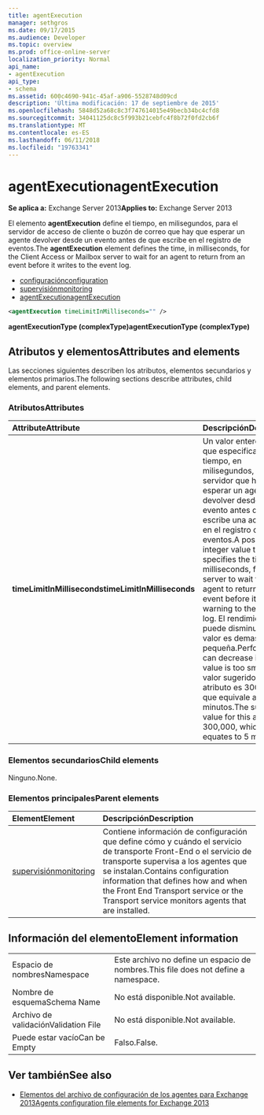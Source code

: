 ```yaml
---
title: agentExecution
manager: sethgros
ms.date: 09/17/2015
ms.audience: Developer
ms.topic: overview
ms.prod: office-online-server
localization_priority: Normal
api_name:
- agentExecution
api_type:
- schema
ms.assetid: 600c4690-941c-45af-a906-5528748d09cd
description: 'Última modificación: 17 de septiembre de 2015'
ms.openlocfilehash: 5848d52a68c8c3f747614015e49becb34bc4cfd8
ms.sourcegitcommit: 34041125dc8c5f993b21cebfc4f8b72f0fd2cb6f
ms.translationtype: MT
ms.contentlocale: es-ES
ms.lasthandoff: 06/11/2018
ms.locfileid: "19763341"
---
```

# <a name="agentexecution"></a><span data-ttu-id="2eccd-103">agentExecution</span><span class="sxs-lookup"><span data-stu-id="2eccd-103">agentExecution</span></span>
  
<span data-ttu-id="2eccd-104">**Se aplica a:** Exchange Server 2013</span><span class="sxs-lookup"><span data-stu-id="2eccd-104">**Applies to:** Exchange Server 2013</span></span> 
  
<span data-ttu-id="2eccd-105">El elemento **agentExecution** define el tiempo, en milisegundos, para el servidor de acceso de cliente o buzón de correo que hay que esperar un agente devolver desde un evento antes de que escribe en el registro de eventos.</span><span class="sxs-lookup"><span data-stu-id="2eccd-105">The **agentExecution** element defines the time, in milliseconds, for the Client Access or Mailbox server to wait for an agent to return from an event before it writes to the event log.</span></span> 
  
- [<span data-ttu-id="2eccd-106">configuración</span><span class="sxs-lookup"><span data-stu-id="2eccd-106">configuration</span></span>](configuration.md)  
- [<span data-ttu-id="2eccd-107">supervisión</span><span class="sxs-lookup"><span data-stu-id="2eccd-107">monitoring</span></span>](monitoring.md)
- [<span data-ttu-id="2eccd-108">agentExecution</span><span class="sxs-lookup"><span data-stu-id="2eccd-108">agentExecution</span></span>](agentexecution.md)
  
```XML
<agentExecution timeLimitInMilliseconds="" />
```

<span data-ttu-id="2eccd-109">**agentExecutionType (complexType)**</span><span class="sxs-lookup"><span data-stu-id="2eccd-109">**agentExecutionType (complexType)**</span></span>

## <a name="attributes-and-elements"></a><span data-ttu-id="2eccd-110">Atributos y elementos</span><span class="sxs-lookup"><span data-stu-id="2eccd-110">Attributes and elements</span></span>

<span data-ttu-id="2eccd-111">Las secciones siguientes describen los atributos, elementos secundarios y elementos primarios.</span><span class="sxs-lookup"><span data-stu-id="2eccd-111">The following sections describe attributes, child elements, and parent elements.</span></span>
  
### <a name="attributes"></a><span data-ttu-id="2eccd-112">Atributos</span><span class="sxs-lookup"><span data-stu-id="2eccd-112">Attributes</span></span>

|<span data-ttu-id="2eccd-113">**Attribute**</span><span class="sxs-lookup"><span data-stu-id="2eccd-113">**Attribute**</span></span>|<span data-ttu-id="2eccd-114">**Descripción**</span><span class="sxs-lookup"><span data-stu-id="2eccd-114">**Description**</span></span>|
|:-----|:-----|
|<span data-ttu-id="2eccd-115">**timeLimitInMilliseconds**</span><span class="sxs-lookup"><span data-stu-id="2eccd-115">**timeLimitInMilliseconds**</span></span> <br/> |<span data-ttu-id="2eccd-116">Un valor entero positivo que especifica el tiempo, en milisegundos, para el servidor que hay que esperar un agente devolver desde un evento antes de que escribe una advertencia en el registro de eventos.</span><span class="sxs-lookup"><span data-stu-id="2eccd-116">A positive integer value that specifies the time, in milliseconds, for the server to wait for an agent to return from an event before it writes a warning to the event log.</span></span> <span data-ttu-id="2eccd-117">El rendimiento puede disminuir si este valor es demasiado pequeña.</span><span class="sxs-lookup"><span data-stu-id="2eccd-117">Performance can decrease if this value is too small.</span></span> <span data-ttu-id="2eccd-118">El valor sugerido para este atributo es 300.000, que equivale a 5 minutos.</span><span class="sxs-lookup"><span data-stu-id="2eccd-118">The suggested value for this attribute is 300,000, which equates to 5 minutes.</span></span>  <br/> |
   
### <a name="child-elements"></a><span data-ttu-id="2eccd-119">Elementos secundarios</span><span class="sxs-lookup"><span data-stu-id="2eccd-119">Child elements</span></span>

<span data-ttu-id="2eccd-120">Ninguno.</span><span class="sxs-lookup"><span data-stu-id="2eccd-120">None.</span></span>
  
### <a name="parent-elements"></a><span data-ttu-id="2eccd-121">Elementos principales</span><span class="sxs-lookup"><span data-stu-id="2eccd-121">Parent elements</span></span>

|<span data-ttu-id="2eccd-122">**Element**</span><span class="sxs-lookup"><span data-stu-id="2eccd-122">**Element**</span></span>|<span data-ttu-id="2eccd-123">**Descripción**</span><span class="sxs-lookup"><span data-stu-id="2eccd-123">**Description**</span></span>|
|:-----|:-----|
|[<span data-ttu-id="2eccd-124">supervisión</span><span class="sxs-lookup"><span data-stu-id="2eccd-124">monitoring</span></span>](monitoring.md) <br/> |<span data-ttu-id="2eccd-125">Contiene información de configuración que define cómo y cuándo el servicio de transporte Front-End o el servicio de transporte supervisa a los agentes que se instalan.</span><span class="sxs-lookup"><span data-stu-id="2eccd-125">Contains configuration information that defines how and when the Front End Transport service or the Transport service monitors agents that are installed.</span></span>  <br/> |
   
## <a name="element-information"></a><span data-ttu-id="2eccd-126">Información del elemento</span><span class="sxs-lookup"><span data-stu-id="2eccd-126">Element information</span></span>

|||
|:-----|:-----|
|<span data-ttu-id="2eccd-127">Espacio de nombres</span><span class="sxs-lookup"><span data-stu-id="2eccd-127">Namespace</span></span>  <br/> |<span data-ttu-id="2eccd-128">Este archivo no define un espacio de nombres.</span><span class="sxs-lookup"><span data-stu-id="2eccd-128">This file does not define a namespace.</span></span>  <br/> |
|<span data-ttu-id="2eccd-129">Nombre de esquema</span><span class="sxs-lookup"><span data-stu-id="2eccd-129">Schema Name</span></span>  <br/> |<span data-ttu-id="2eccd-130">No está disponible.</span><span class="sxs-lookup"><span data-stu-id="2eccd-130">Not available.</span></span>  <br/> |
|<span data-ttu-id="2eccd-131">Archivo de validación</span><span class="sxs-lookup"><span data-stu-id="2eccd-131">Validation File</span></span>  <br/> |<span data-ttu-id="2eccd-132">No está disponible.</span><span class="sxs-lookup"><span data-stu-id="2eccd-132">Not available.</span></span>  <br/> |
|<span data-ttu-id="2eccd-133">Puede estar vacío</span><span class="sxs-lookup"><span data-stu-id="2eccd-133">Can be Empty</span></span>  <br/> |<span data-ttu-id="2eccd-134">Falso.</span><span class="sxs-lookup"><span data-stu-id="2eccd-134">False.</span></span>  <br/> |
   
## <a name="see-also"></a><span data-ttu-id="2eccd-135">Ver también</span><span class="sxs-lookup"><span data-stu-id="2eccd-135">See also</span></span>

- [<span data-ttu-id="2eccd-136">Elementos del archivo de configuración de los agentes para Exchange 2013</span><span class="sxs-lookup"><span data-stu-id="2eccd-136">Agents configuration file elements for Exchange 2013</span></span>](agents-configuration-file-elements-for-exchange-2013.md)


